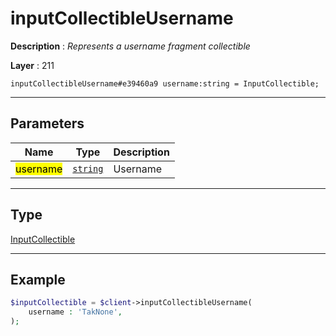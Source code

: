 # inputCollectibleUsername

**Description** : *Represents a username fragment collectible*

**Layer** : 211

```tl
inputCollectibleUsername#e39460a9 username:string = InputCollectible;
```

---

## Parameters

| Name | Type | Description |
| :---: | :---: | :--- |
| <mark>username</mark> | [`string`](type/string) | Username |

---

## Type

[InputCollectible](type/InputCollectible)

---

## Example

```php
$inputCollectible = $client->inputCollectibleUsername(
	username : 'TakNone',
);
```